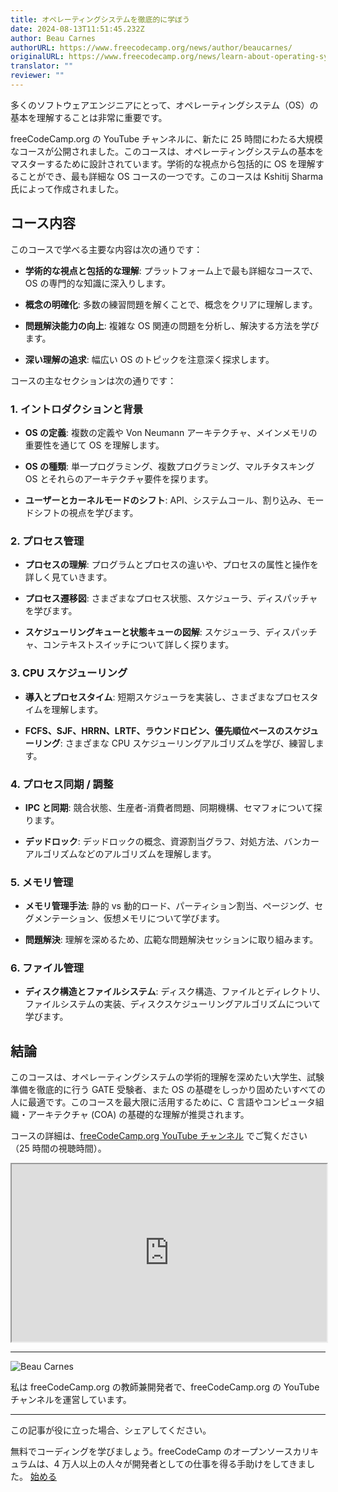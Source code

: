 ```yaml
---
title: オペレーティングシステムを徹底的に学ぼう
date: 2024-08-13T11:51:45.232Z
author: Beau Carnes
authorURL: https://www.freecodecamp.org/news/author/beaucarnes/
originalURL: https://www.freecodecamp.org/news/learn-about-operating-systems-in-depth/
translator: ""
reviewer: ""
---
```


多くのソフトウェアエンジニアにとって、オペレーティングシステム（OS）の基本を理解することは非常に重要です。

<!-- more -->

freeCodeCamp.org の YouTube チャンネルに、新たに 25 時間にわたる大規模なコースが公開されました。このコースは、オペレーティングシステムの基本をマスターするために設計されています。学術的な視点から包括的に OS を理解することができ、最も詳細な OS コースの一つです。このコースは Kshitij Sharma 氏によって作成されました。

## **コース内容**

このコースで学べる主要な内容は次の通りです：

-   **学術的な視点と包括的な理解**: プラットフォーム上で最も詳細なコースで、OS の専門的な知識に深入りします。
    
-   **概念の明確化**: 多数の練習問題を解くことで、概念をクリアに理解します。
    
-   **問題解決能力の向上**: 複雑な OS 関連の問題を分析し、解決する方法を学びます。
    
-   **深い理解の追求**: 幅広い OS のトピックを注意深く探求します。
    

コースの主なセクションは次の通りです：

### **1\. イントロダクションと背景**

-   **OS の定義**: 複数の定義や Von Neumann アーキテクチャ、メインメモリの重要性を通じて OS を理解します。
    
-   **OS の種類**: 単一プログラミング、複数プログラミング、マルチタスキング OS とそれらのアーキテクチャ要件を探ります。
    
-   **ユーザーとカーネルモードのシフト**: API、システムコール、割り込み、モードシフトの視点を学びます。
    

### **2\. プロセス管理**

-   **プロセスの理解**: プログラムとプロセスの違いや、プロセスの属性と操作を詳しく見ていきます。
    
-   **プロセス遷移図**: さまざまなプロセス状態、スケジューラ、ディスパッチャを学びます。
    
-   **スケジューリングキューと状態キューの図解**: スケジューラ、ディスパッチャ、コンテキストスイッチについて詳しく探ります。
    

### **3\. CPU スケジューリング**

-   **導入とプロセスタイム**: 短期スケジューラを実装し、さまざまなプロセスタイムを理解します。
    
-   **FCFS、SJF、HRRN、LRTF、ラウンドロビン、優先順位ベースのスケジューリング**: さまざまな CPU スケジューリングアルゴリズムを学び、練習します。
    

### **4\. プロセス同期 / 調整**

-   **IPC と同期**: 競合状態、生産者-消費者問題、同期機構、セマフォについて探ります。
    
-   **デッドロック**: デッドロックの概念、資源割当グラフ、対処方法、バンカーアルゴリズムなどのアルゴリズムを理解します。
    

### **5\. メモリ管理**

-   **メモリ管理手法**: 静的 vs 動的ロード、パーティション割当、ページング、セグメンテーション、仮想メモリについて学びます。
    
-   **問題解決**: 理解を深めるため、広範な問題解決セッションに取り組みます。
    

### **6\. ファイル管理**

-   **ディスク構造とファイルシステム**: ディスク構造、ファイルとディレクトリ、ファイルシステムの実装、ディスクスケジューリングアルゴリズムについて学びます。

## **結論**

このコースは、オペレーティングシステムの学術的理解を深めたい大学生、試験準備を徹底的に行う GATE 受験者、また OS の基礎をしっかり固めたいすべての人に最適です。このコースを最大限に活用するために、C 言語やコンピュータ組織・アーキテクチャ (COA) の基礎的な理解が推奨されます。

コースの詳細は、[freeCodeCamp.org YouTube チャンネル][1] でご覧ください（25 時間の視聴時間）。

<iframe width="560" height="315" src="https://www.youtube.com/embed/yK1uBHPdp30" style="aspect-ratio: 16 / 9; width: 100%; height: auto;" title="YouTube video player" allow="accelerometer; autoplay; clipboard-write; encrypted-media; gyroscope; picture-in-picture; web-share" referrerpolicy="strict-origin-when-cross-origin" allowfullscreen="" loading="lazy"></iframe>

---

![Beau Carnes](https://cdn.hashnode.com/res/hashnode/image/upload/v1713211849730/O5mmKs5h0.jpg)

私は freeCodeCamp.org の教師兼開発者で、freeCodeCamp.org の YouTube チャンネルを運営しています。

---

この記事が役に立った場合、シェアしてください。

無料でコーディングを学びましょう。freeCodeCamp のオープンソースカリキュラムは、4 万人以上の人々が開発者としての仕事を得る手助けをしてきました。 [始める][2]

[1]: https://youtu.be/yK1uBHPdp30
[2]: https://www.freecodecamp.org/learn/


